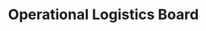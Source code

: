---
layout: article
title: Operational Logistics Board
description: 
  - This dashboard provides employees with a quick overview of the current status of individual orders in the goods issue zone. The current status for the manual, small parts and high rack warehouse is displayed. Outstanding items of a single order are listed. In addition, open and fixed errors can be displayed on the right.
lang: en
weight: 2500
isDraft: false
ref: Operational-Logistics-Board
category:
  - Recommended
  - Logistics
  - Warehouse
image: Operational-Logistics-Board-en.png
image_thumbnail: Operational-Logistics-Board-en_thumbnail.png
download: Operational-Logistics-Board-en.pbmx
overview_description:
overview_benefits:
overview_data_sources:
---